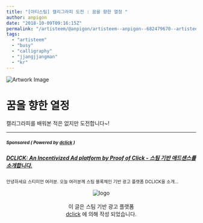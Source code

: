 ```yaml
---
title: "[아티스팀] 캘리그라피 도전 : 꿈을 향한 열정 "
author: anpigon
date: "2018-10-09T09:16:15Z"
permalink: "/artisteem/@anpigon/artisteem--anpigon--682479670--artisteem-busy-calligraphy-jjangjjangman-kr--2018-10-09-18-16-12--artwork--none"
tags:
  - "artisteem"
  - "busy"
  - "calligraphy"
  - "jjangjjangman"
  - "kr"
---
```

![Artwork Image](https://steemitimages.com/p/HuuaCvCTvp9QJ7DZ9Tg9YuTBpE8Fd9Qg2UwriFK4BtbQJtASgd5LAwNHTBHDctsWXyx)

# 꿈을 향한 열정

캘리그라피를 배워본 적은 없지만 도전합니다~!

***
#####  <sub> **Sponsored ( Powered by [dclick](https://www.dclick.io) )** </sub>
##### [DCLICK: An Incentivized Ad platform by Proof of Click - 스팀 기반 애드센스를 소개합니다.](https://api.dclick.io/v1/c?x=eyJhbGciOiJIUzI1NiIsInR5cCI6IkpXVCJ9.eyJ1aWQiOiJhbnBpZ29uIiwidXJsIjoiaHR0cHM6Ly9zdGVlbWl0LmNvbS9kY2xpY2svQGRjbGljay9kY2xpY2stYW4taW5jZW50aXZpemVkLWFkLXBsYXRmb3JtLWJ5LXByb29mLW9mLWNsaWNrLSIsImlhdCI6MTUzODg5NTUwNCwiZXhwIjoxODU0MjU1NTA0fQ.dZMmd0dlJAbrN6OASmB8y6bK1fhIcDPo6XCRKPNSGbU)
<sup>안녕하세요 스티미언 여러분. 오늘 여러분께 스팀 블록체인 기반 광고 플랫폼 DCLICK을 소개...</sup>
<br><center>![logo](https://steemitimages.com/200x100/https://cdn.steemitimages.com/DQmbjkrc5UT4GgZXygAnS3mLrboAy7Y8gr7R7guB8HG3f5n/logopad500.png)<br><br>이 글은 스팀 기반 광고 플랫폼<br>[dclick](https://www.dclick.io) 에 의해 작성 되었습니다.</center>